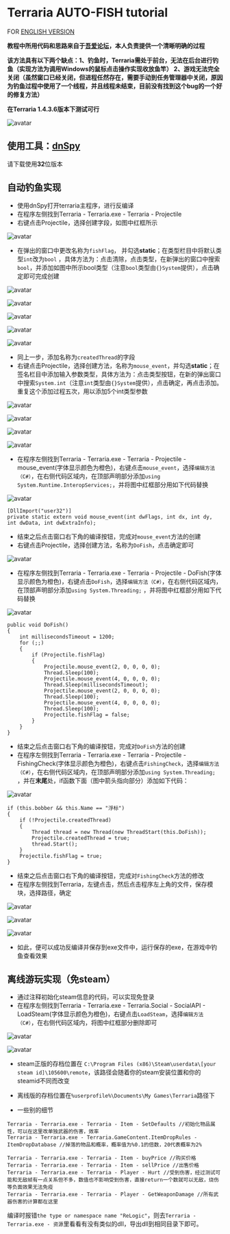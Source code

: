 # Terraria AUTO-FISH tutorial
FOR [ENGLISH VERSION](https://github.com/CurssedCoffin/Treearia-auto-fish/blob/main/README_EN.MD)

**教程中所用代码和思路来自于[吾爱论坛](https://www.52pojie.cn/thread-1425351-1-1.html)，本人负责提供一个清晰明确的过程**

**该方法具有以下两个缺点：1、钓鱼时，Terraria需处于前台，无法在后台进行钓鱼（实现方法为调用Windows的鼠标点击操作实现收放鱼竿） 2、游戏无法完全关闭（虽然窗口已经关闭，但进程任然存在，需要手动到任务管理器中关闭，原因为钓鱼过程中使用了一个线程，并且线程未结束，目前没有找到这个bug的一个好的修复方法）**

**在Terraria 1.4.3.6版本下测试可行**

![avatar](./imgs/anime.gif)

## 使用工具：[dnSpy](https://github.com/dnSpy/dnSpy)
请下载使用**32**位版本

## 自动钓鱼实现
* 使用dnSpy打开terraria主程序，进行反编译
* 在程序左侧找到Terraria - Terraria.exe - Terraria - Projectile
* 右键点击Projectile，选择创建字段，如图中红框所示

![avatar](./imgs/1.png)

* 在弹出的窗口中更改名称为```fishFlag```， 并勾选**static**；在类型栏目中将默认类型```int```改为```bool``` ，具体方法为：点击清除，点击类型，在新弹出的窗口中搜索```bool```，并添加如图中所示bool类型（注意```bool```类型由```{}System```提供），点击确定即可完成创建

![avatar](./imgs/2.png)

![avatar](./imgs/3.png)

![avatar](./imgs/4.png)

![avatar](./imgs/5.png)

![avatar](./imgs/6.png)

* 同上一步，添加名称为```createdThread```的字段
* 右键点击Projectile，选择创建方法，名称为```mouse_event```，并勾选**static**；在签名栏目中添加输入参数类型，具体方法为：点击类型按钮，在新的弹出窗口中搜索```System.int```（注意```int```类型由```{}System```提供），点击确定，再点击添加。重复这个添加过程五次，用以添加5个int类型参数

![avatar](./imgs/7.png)

![avatar](./imgs/8.png)

![avatar](./imgs/9.png)

![avatar](./imgs/10.png)

* 在程序左侧找到Terraria - Terraria.exe - Terraria - Projectile - mouse_event(字体显示颜色为橙色)，右键点击```mouse_event```，选择```编辑方法（C#）```，在右侧代码区域内，在顶部声明部分添加```using System.Runtime.InteropServices;```，并将图中红框部分用如下代码替换

![avatar](./imgs/11.png)
```
[DllImport("user32")]
private static extern void mouse_event(int dwFlags, int dx, int dy, int dwData, int dwExtraInfo);
```
* 结束之后点击窗口右下角的编译按钮，完成对```mouse_event```方法的创建
* 右键点击Projectile，选择创建方法，名称为```DoFish```，点击确定即可

![avatar](./imgs/12.png)

* 在程序左侧找到Terraria - Terraria.exe - Terraria - Projectile - DoFish(字体显示颜色为橙色)，右键点击```DoFish```，选择```编辑方法（C#）```，在右侧代码区域内，在顶部声明部分添加```using System.Threading;``` ，并将图中红框部分用如下代码替换

![avatar](./imgs/13.png)

```
public void DoFish()
{
	int millisecondsTimeout = 1200;
	for (;;)
	{
		if (Projectile.fishFlag)
		{
			Projectile.mouse_event(2, 0, 0, 0, 0);
			Thread.Sleep(100);
			Projectile.mouse_event(4, 0, 0, 0, 0);
			Thread.Sleep(millisecondsTimeout);
			Projectile.mouse_event(2, 0, 0, 0, 0);
			Thread.Sleep(100);
			Projectile.mouse_event(4, 0, 0, 0, 0);
			Thread.Sleep(100);
			Projectile.fishFlag = false;
		}
	}
}
```
* 结束之后点击窗口右下角的编译按钮，完成对```DoFish```方法的创建
* 在程序左侧找到Terraria - Terraria.exe - Terraria - Projectile - FishingCheck(字体显示颜色为橙色)，右键点击```FishingCheck```，选择```编辑方法（C#）```，在右侧代码区域内，在顶部声明部分添加```using System.Threading;``` ，并在**末尾**处，if函数下面（图中箭头指向部分）添加如下代码：

![avatar](./imgs/14.png)

```
if (this.bobber && this.Name == "浮标")
{
	if (!Projectile.createdThread)
	{
		Thread thread = new Thread(new ThreadStart(this.DoFish));
		Projectile.createdThread = true;
		thread.Start();
	}
	Projectile.fishFlag = true;
}
```
* 结束之后点击窗口右下角的编译按钮，完成对```FishingCheck```方法的修改
* 在程序左侧找到Terraria，左键点击，然后点击程序左上角的文件，保存模块，选择路径，确定

![avatar](./imgs/15.png)

![avatar](./imgs/16.png)

![avatar](./imgs/17.png)

* 如此，便可以成功反编译并保存到exe文件中，运行保存的exe，在游戏中钓鱼查看效果

## 离线游玩实现（免steam）
* 通过注释初始化steam信息的代码，可以实现免登录
* 在程序左侧找到Terraria - Terraria.exe - Terraria.Social - SocialAPI - LoadSteam(字体显示颜色为橙色)，右键点击```LoadSteam```，选择```编辑方法（C#）```，在右侧代码区域内，将图中红框部分删除即可

![avatar](./imgs/18.png)

![avatar](./imgs/19.png)

* steam正版的存档位置在
```C:\Program Files (x86)\Steam\userdata\[your steam id]\105600\remote```，该路径会随着你的steam安装位置和你的steamid不同而改变
* 离线版的存档位置在```%userprofile%\Documents\My Games\Terraria```路径下

* 一些别的细节
```
Terraria - Terraria.exe - Terraria - Item - SetDefaults //初始化物品属性，可以在这里改单独武器的伤害，效率
Terraria - Terraria.exe - Terraria.GameContent.ItemDropRules - ItemDropDatabase //掉落的物品和概率，概率值为%0.1的倍数，20代表概率为2%
```
```
Terraria - Terraria.exe - Terraria - Item - buyPrice //购买价格
Terraria - Terraria.exe - Terraria - Item - sellPrice //出售价格
Terraria - Terraria.exe - Terraria - Player - Hurt //受到伤害，经过测试可能和无敌帧有一点关系但不多，数值也不影响受到伤害，直接return一个数就可以无敌，烧伤等负面效果无法免疫
Terraria - Terraria.exe - Terraria - Player - GetWeaponDamage //所有武器伤害的计算都在这里
```
编译时报错```the type or namespace name "ReLogic"```，则去```Terraria - Terraria.exe - 资源```里看看有没有类似的dll，导出dll到相同目录下即可。
